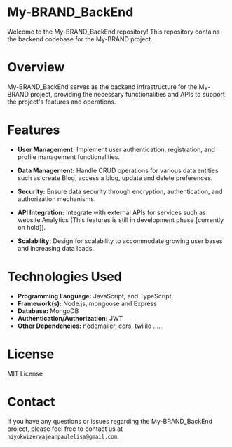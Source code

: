 # My-BRAND_BackEnd

Welcome to the My-BRAND_BackEnd repository! This repository contains the backend codebase for the My-BRAND project.

# Overview

My-BRAND_BackEnd serves as the backend infrastructure for the My-BRAND project, providing the necessary functionalities and APIs to support the project's features and operations.

# Features

- ****User Management:**** Implement user authentication, registration, and profile management functionalities.

- ****Data Management:**** Handle CRUD operations for various data entities such as create Blog, access a blog, update and delete preferences.

- ****Security:**** Ensure data security through encryption, authentication, and authorization mechanisms.

- ****API Integration:**** Integrate with external APIs for services such as website Analytics (This features is still in development phase [currently on hold]).

- ****Scalability:**** Design for scalability to accommodate growing user bases and increasing data loads.

# Technologies Used

- ****Programming Language:****  JavaScript, and TypeScript
- ****Framework(s):**** Node.js, mongoose and Express
- ****Database:**** MongoDB
- ****Authentication/Authorization:****  JWT
- ****Other Dependencies:**** nodemailer, cors, twililo .....

# License
 MIT License

# Contact
If you have any questions or issues regarding the My-BRAND_BackEnd project, please feel free to contact us at `niyokwizerwajeanpaulelisa@gmail.com`.


